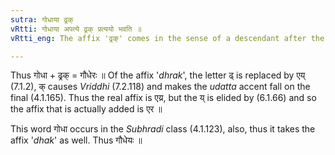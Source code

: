 ```yaml
---
sutra: गोधाया ढ्रक्
vRtti: गोधाया अपत्ये ढ्रक् प्रत्ययो भवति ॥
vRtti_eng: The affix 'ढ्रक्' comes in the sense of a descendant after the word गोधा ॥

---
```

Thus गोधा + ढ्रक् = गौधेरः ॥ Of the affix '_dhrak_', the letter ढ् is replaced by एय् (7.1.2), क् causes _Vriddhi_ (7.2.118) and makes the _udatta_ accent fall on the final (4.1.165). Thus the real affix is एय्र, but the य् is elided by (6.1.66) and so the affix that is actually added is एर ॥

This word गोधा occurs in the _Subhradi_ class (4.1.123), also, thus it takes the affix '_dhak_' as well. Thus गौधेयः ॥